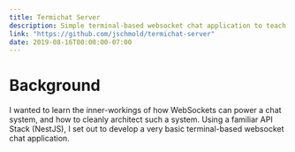 ```yaml
---
title: Termichat Server
description: Simple terminal-based websocket chat application to teach myself websockets
link: "https://github.com/jschmold/termichat-server"
date: 2019-08-16T00:00:00-07:00
---
```


# Background

I wanted to learn the inner-workings of how WebSockets can power a chat system, and how to cleanly architect such a system. Using a familiar API Stack (NestJS), I set out to develop a very basic terminal-based websocket chat application.



